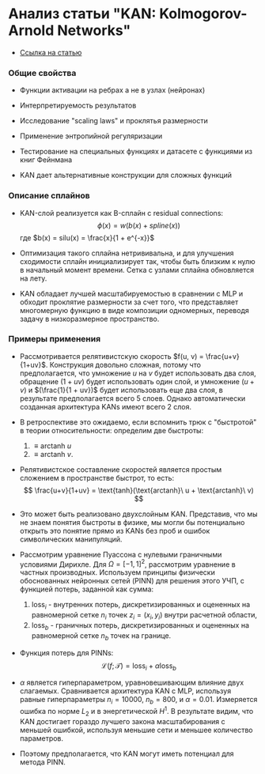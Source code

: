# Анализ статьи "KAN: Kolmogorov-Arnold Networks"

- [Ссылка на статью](https://arxiv.org/abs/2404.19756)

### Общие свойства

- Функции активации на ребрах а не в узлах (нейронах)

- Интерпретируемость результатов

- Исследование "scaling laws" и проклятья размерности

- Применение энтропийной регуляризации

- Тестирование на специальных функциях и датасете с функциями из книг Фейнмана

- KAN дает альтернативные конструкции для сложных функций

### Описание сплайнов

- KAN-слой реализуется как B-сплайн с residual connections:
    $$
    \phi(x) = w(b(x) + spline(x))
    $$
    где $b(x) = silu(x) = \frac{x}{1 + e^{-x}}$

- Оптимизация такого сплайна нетрививальна, и для улучшения сходимости сплайн инициализирует так, чтобы быть близким к нулю в начальный момент времени. Cетка с узлами сплайна обновляется на лету.

- KAN обладает лучшей масштабируемостью в сравнении c MLP и обходит проклятие размерности за счет того, что представляет многомерную функцию в виде композиции одномерных, переводя задачу в низкоразмерное пространство.

### Примеры применения

- Рассмотривается релятивистскую скорость $f(u, v) = \frac{u+v}{1+uv}$. 
Конструкция довольно сложная, потому что предполагается, что умножение $u$ на $v$ будет использовать два слоя, обращение $(1 + uv)$ будет использовать один слой, и умножение $(u + v)$ и $(\frac{1}{1 + uv})$ будет использовать еще два слоя, в результате предполагается всего 5 слоев. Однако автоматически созданная архитектура KANs имеют всего 2 слоя. 

- В ретроспективе это ожидаемо, если вспомнить трюк с "быстротой" в теории относительности: определим две быстроты: 
    1. $\equiv \text{arctanh}\ u$ 
    2. $\equiv \text{arctanh}\ v$. 

- Релятивистское составление скоростей является простым сложением в пространстве быстрот, то есть:
$$
\frac{u+v}{1+uv} = \text{tanh}(\text{arctanh}\ u + \text{arctanh}\ v)
$$
- Это может быть реализовано двухслойным KAN. Представив, что мы не знаем понятия быстроты в физике, мы могли бы потенциально открыть это понятие прямо из KANs без проб и ошибок символических манипуляций.

- Рассмотрим уравнение Пуассона с нулевыми граничными условиями Дирихле. Для $\Omega = [-1, 1]^2$, рассмотрим уравнение в частных производных. Используем принципы физически обоснованных нейронных сетей (PINN) для решения этого УЧП, с функцией потерь, заданной как сумма: 
    1. $\text{loss}_i$ - внутренних потерь, дискретизированных и оцененных на равномерной сетке $n_i$ точек $z_i = (x_i, y_i)$ внутри расчетной области, 
    2. $\text{loss}_b$ - граничных потерь, дискретизированных и оцененных на равномерной сетке $n_b$ точек на границе.
- Функция потерь для PINNs:
$$
    \mathcal{L}(f ; \mathcal{T}) = \text{loss}_i + \alpha \text{loss}_b
    $$
- $\alpha$ является гиперпараметром, уравновешивающим влияние двух слагаемых. Сравнивается архитектура KAN с MLP, используя равные гиперпараметры $n_i = 10000$, $n_b = 800$, и $\alpha = 0.01$. Измеряется ошибка по норме $L_2$ и в энергетической $H^1$. В результате видим, что KAN достигает гораздо лучшего закона масштабирования с меньшей ошибкой, используя меньшие сети и меньшее количество параметров. 
- Поэтому предполагается, что KAN могут иметь потенциал для метода PINN.
